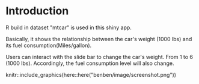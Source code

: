 # Introduction 

R build in dataset "mtcar" is used in this shiny app. 

Basically, it shows the relationship between the car's weight (1000 lbs) and its fuel consumption(Miles/gallon). 

Users can interact with the slide bar to change the car's weight. From 1 to 6 (1000 lbs). Accordingly, the fuel consumption level will also change.

knitr::include_graphics(here::here("benben/image/screenshot.png"))
